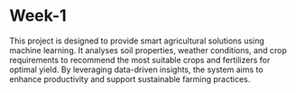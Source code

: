 # Week-1
This project is designed to provide smart agricultural solutions using machine learning. It analyses soil properties, weather conditions, and crop requirements to recommend the most suitable crops and fertilizers for optimal yield. By leveraging data-driven insights, the system aims to enhance productivity and support sustainable farming practices.

